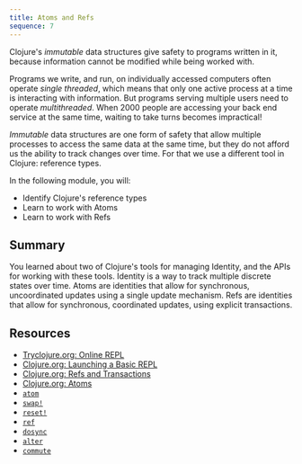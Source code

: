 ```yaml
---
title: Atoms and Refs
sequence: 7
---
```


Clojure's _immutable_ data structures give safety to programs written in it, because information cannot be modified while being worked with.

Programs we write, and run, on individually accessed computers often operate _single threaded_, which means that only one active process at a time is interacting with information. But programs serving multiple users need to operate _multithreaded_. When 2000 people are accessing your back end service at the same time, waiting to take turns becomes impractical!

_Immutable_ data structures are one form of safety that allow multiple processes to access the same data at the same time, but they do not afford us the ability to track changes over time. For that we use a different tool in Clojure: reference types.

In the following module, you will:

- Identify Clojure's reference types
- Learn to work with Atoms
- Learn to work with Refs

## Summary

You learned about two of Clojure's tools for managing Identity, and the APIs for working with these tools. Identity is a way to track multiple discrete states over time. Atoms are identities that allow for synchronous, uncoordinated updates using a single update mechanism. Refs are identities that allow for synchronous, coordinated updates, using explicit transactions.

## Resources

- [Tryclojure.org: Online REPL](https://tryclojure.org/)
- [Clojure.org: Launching a Basic REPL](https://clojure.org/guides/repl/launching_a_basic_repl)
- [Clojure.org: Refs and Transactions](https://clojure.org/reference/refs)
- [Clojure.org: Atoms](https://clojure.org/reference/atoms)
- [`atom`](https://clojuredocs.org/clojure.core/atom)
- [`swap!`](https://clojuredocs.org/clojure.core/swap!)
- [`reset!`](https://clojuredocs.org/clojure.core/reset!)
- [`ref`](https://clojuredocs.org/clojure.core/ref)
- [`dosync`](https://clojuredocs.org/clojure.core/dosync)
- [`alter`](https://clojuredocs.org/clojure.core/alter)
- [`commute`](https://clojuredocs.org/clojure.core/alter)
